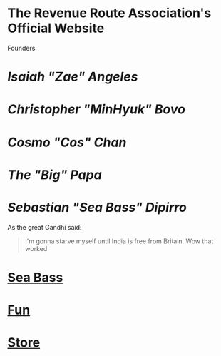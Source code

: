 # The Revenue Route Association's Official Website

Founders

# __*Isaiah "Zae" Angeles*__ 

# __*Christopher "MinHyuk" Bovo*__ 

# __*Cosmo "Cos" Chan*__ 

# __*The "Big" Papa*__ 

# __*Sebastian "Sea Bass" Dipirro*__ 

As the great Gandhi said:

>I'm gonna starve myself until India is free from Britain.
>Wow that worked

# [Sea Bass](https://www.sebastiandipirro.com/)

# [Fun](https://www.theannoyingsite.com)

# [Store](https://revenue-route-association.myshopify.com/)

